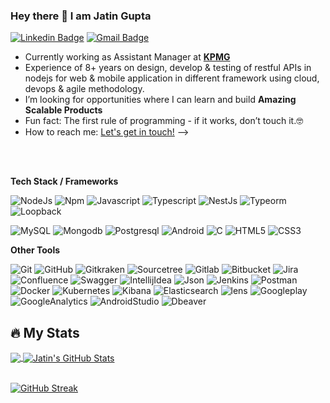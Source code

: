 ### Hey there 👋  I am Jatin Gupta
[![Linkedin Badge](https://img.shields.io/badge/-JatinGupta-blue?style=flat-square&logo=Linkedin&logoColor=white&link=https://www.linkedin.com/in/jatingupt/)](https://www.linkedin.com/in/jatingupt/)
[![Gmail Badge](https://img.shields.io/badge/-Jatin.gupt4@gmail.com-c14438?style=flat-square&logo=Gmail&logoColor=white&link=mailto:jatin.gupt4@gmail.com)](mailto:vbhogayata@gmail.com) 


- Currently working as Assistant Manager at **<a href="https://kpmg.com/in/en.html">KPMG</a>**
- Experience of 8+ years on design, develop & testing of restful APIs in nodejs for web & mobile application in different framework using cloud, devops & agile methodology.
- I’m looking for opportunities where I can learn and build **Amazing Scalable Products**
- Fun fact: The first rule of programming - if it works, don’t touch it.🤓
- How to reach me: [Let's get in touch!][linkedin] -->

<br>
<br>

**Tech Stack / Frameworks**

![NodeJs](https://img.shields.io/badge/-NodeJs-000000?style=flat&logo=nodedotjs)
![Npm](https://img.shields.io/badge/-Npm-000000?style=flat&logo=npm&logoColor=#CB3837)
![Javascript](https://img.shields.io/badge/-Javascript-000000?style=flat&logo=javascript)
![Typescript](https://img.shields.io/badge/-Typescript-000000?style=flat&logo=typescript)
![NestJs](https://img.shields.io/badge/-NestJs-000000?style=flat&logo=nestjs&logoColor=#E0234E)
![Typeorm](https://img.shields.io/badge/-Typeorm-000000?style=flat&logo=typeorm)
![Loopback](https://img.shields.io/badge/-Loopback-000000?style=flat&logo=loopback&logoColor=#3F5DFF)

![MySQL](https://img.shields.io/badge/-MySQL-000000?style=flat&logo=MySQL)
![Mongodb](https://img.shields.io/badge/-Mongodb-000000?style=flat&logo=mongodb)
![Postgresql](https://img.shields.io/badge/-Postgresql-000000?style=flat&logo=postgresql)
![Android](https://img.shields.io/badge/-Android-000000?style=flat&logo=android)
![C](https://img.shields.io/badge/-C-000000?style=flat&logo=c)
![HTML5](https://img.shields.io/badge/-HTML5-000000?style=flat&logo=HTML5)
![CSS3](https://img.shields.io/badge/-CSS3-000000?style=flat&logo=CSS3)


**Other Tools**

![Git](https://img.shields.io/badge/-Git-000000?style=flat&logo=git&logoColor=F05032)
![GitHub](https://img.shields.io/badge/-GitHub-000000?style=flat&logo=github&logoColor=FFFFFF)
![Gitkraken](https://img.shields.io/badge/-Gitkraken-000000?style=flat&logo=gitkraken&logoColor=#179287)
![Sourcetree](https://img.shields.io/badge/-Sourcetree-000000?style=flat&logo=sourcetree&logoColor=#0052CC)
![Gitlab](https://img.shields.io/badge/-Gitlab-000000?style=flat&logo=gitlab&logoColor=#FC6D26)
![Bitbucket](https://img.shields.io/badge/-Bitbucket-000000?style=flat&logo=bitbucket&logoColor=0052CC)
![Jira](https://img.shields.io/badge/-Jira-000000?style=flat&logo=jira&logoColor=0052CC)
![Confluence](https://img.shields.io/badge/-Confluence-000000?style=flat&logo=confluence&logoColor=0052CC)
![Swagger](https://img.shields.io/badge/-Swagger-000000?style=flat&logo=swagger&logoColor=#85EA2D)
![IntellijIdea](https://img.shields.io/badge/-IntellijIdea-000000?style=flat&logo=intellijidea&logoColor=#FC6D26)
![Json](https://img.shields.io/badge/-Json-000000?style=flat&logo=json&logoColor=#FC6D26)
![Jenkins](https://img.shields.io/badge/-Jenkins-000000?style=flat&logo=jenkins )
![Postman](https://img.shields.io/badge/-Postman-000000?style=flat&logo=postman&logoColor=#FF6C37)
![Docker](https://img.shields.io/badge/-Docker-000000?style=flat&logo=docker&logoColor=#2496ED)
![Kubernetes](https://img.shields.io/badge/-Kubernetes-000000?style=flat&logo=kubernetes&logoColor=#326CE5)
![Kibana](https://img.shields.io/badge/-Kibana-000000?style=flat&logo=kibana&logoColor=#005571)
![Elasticsearch](https://img.shields.io/badge/-Elasticsearch-000000?style=flat&logo=elasticsearch&logoColor=#005571)
![lens](https://img.shields.io/badge/-Lens-000000?style=flat&logo=lens&logoColor=#3D90CE)
![Googleplay](https://img.shields.io/badge/-Googleplay-000000?style=flat&logo=googleplay&logoColor=#414141)
![GoogleAnalytics](https://img.shields.io/badge/-GoogleAnalytics-000000?style=flat&logo=googleanalytics&logoColor=##E37400)
![AndroidStudio](https://img.shields.io/badge/-AndroidStudio-000000?style=flat&logo=androidstudio&logoColor=##E37400)
![Dbeaver](https://img.shields.io/badge/-Dbeaver-000000?style=flat&logo=dbeaver&logoColor=#382923)





## 🔥 My Stats
<div>
<a href="https://github.com/JatinGupta-Tech/JatinGupta-Tech">
<img align="center" src="https://github-readme-stats.vercel.app/api/top-langs/?username=JatinGupta-Tech&title_color=ffffff&text_color=c9cacc&icon_color=2bbc8a&bg_color=151515&langs_count=5" />
</a>
<a href="https://github.com/JatinGupta-Tech/JatinGupta-Tech">
  <img align="center" src="https://github-readme-stats.vercel.app/api?username=JatinGupta-Tech&show_icons=true&line_height=27&count_private=true&title_color=ffffff&text_color=c9cacc&icon_color=2bbc8a&bg_color=151515" alt="Jatin's GitHub Stats" />
</a>
</div>
&nbsp;

[![GitHub Streak](https://github-readme-streak-stats.herokuapp.com?user=JatinGupta-Tech&theme=dark&date_format=M%20j%5B%2C%20Y%5D)](https://git.io/streak-stats)

<!--[website]: -->
[linkedin]: https://www.linkedin.com/in/jatingupt

